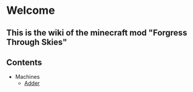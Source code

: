 # Welcome

## This is the wiki of the minecraft mod "Forgress Through Skies"

## Contents

- Machines
  - [Adder](adder.md)
